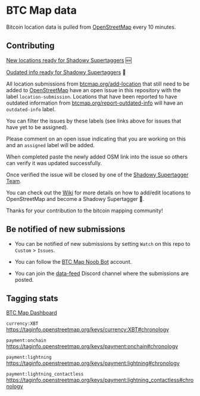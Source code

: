 # BTC Map data

Bitcoin location data is pulled from [OpenStreetMap](https://www.openstreetmap.org) every 10 minutes.

## Contributing

[New locations ready for Shadowy Supertaggers](https://github.com/teambtcmap/btcmap-data/issues?q=is%3Aissue+is%3Aopen+sort%3Acreated-asc+label%3Alocation-submission+-label%3Aassigned+no%3Aassignee) 🆕

[Oudated info ready for Shadowy Supertaggers](https://github.com/teambtcmap/btcmap-data/issues?q=is%3Aopen+is%3Aissue+label%3A%22outdated-info%22+-label%3Aassigned+no%3Aassignee) 📍

All location submissions from [btcmap.org/add-location](https://btcmap.org/add-location) that still need to be added to [OpenStreetMap](http://openstreetmap.com) have an open issue in this repository with the label `location-submission`. Locations that have been reported to have outdated information from [btcmap.org/report-outdated-info](https://btcmap.org/report-outdated-info) will have an `outdated-info` label.

You can filter the issues by these labels (see links above for issues that have yet to be assigned).

Please comment on an open issue indicating that you are working on this and an `assigned` label will be added. 

When completed paste the newly added OSM link into the issue so others can verify it was updated successfully. 

Once verified the issue will be closed by one of the [Shadowy Supertagger Team](https://github.com/orgs/teambtcmap/teams/shadowy-supertaggers).

You can check out the [Wiki](https://github.com/teambtcmap/btcmap-data/wiki/Tagging-Instructions) for more details on how to add/edit locations to OpenStreetMap and become a Shadowy Supertagger 🥷.

Thanks for your contribution to the bitcoin mapping community!

## Be notified of new submissions

- You can be notified of new submissions by setting `Watch` on this repo to `Custom` > `Issues`.

- You can follow the [BTC Map Noob Bot](https://github.com/BTCMap-NoobBot) account.

- You can join the [data-feed](https://discord.gg/sCBUzb4Qch) Discord channel where the submissions are posted.

## Tagging stats

[BTC Map Dashboard](https://btcmap.org/dashboard)

`currency:XBT` https://taginfo.openstreetmap.org/keys/currency:XBT#chronology

`payment:onchain` https://taginfo.openstreetmap.org/keys/payment:onchain#chronology

`payment:lightning` https://taginfo.openstreetmap.org/keys/payment:lightning#chronology

`payment:lightning_contactless` https://taginfo.openstreetmap.org/keys/payment:lightning_contactless#chronology
